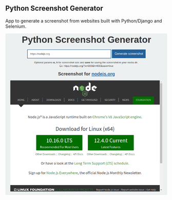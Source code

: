 Python Screenshot Generator
--------

App to generate a screenshot from websites built with Python/Django and Selenium.

![Python Screenshot Generator](/static/img/python_screenshot_generator.png)